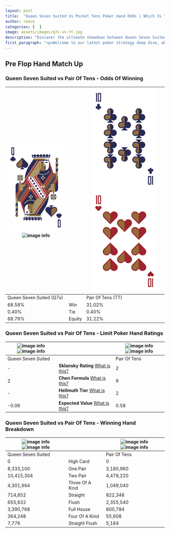 ```yaml
---
layout: post
title:  "Queen Seven Suited Vs Pocket Tens Poker Hand Odds | Which Is The Better Hand In Poker? A Complete Guide"
author: reece
categories: [  ]
image: assets/images/q7s-vs-tt.jpg
description: "Discover the ultimate showdown between Queen Seven Suited and Pair Of Tens in poker! Uncover the odds, strategies, and scenarios where one hand triumphs over the other. Get ready to up your poker game with this thrilling analysis."
first_paragraph: "<p>Welcome to our latest poker strategy deep dive, where we're pitting two distinct hands against each other in a high-stakes showdown: Queen Seven Suited vs Pair Of Tens.</p><p>In the dynamic world of poker, every decision counts, and knowing which hand holds the upper hand is key to your success at the table.</p><p>In this article, we'll dissect these two hands, explore the scenarios where one dominates the other, and equip you with the knowledge to make strategic choices that can tip the odds in your favor.</p><p>Get ready to unravel the intriguing dynamics of these poker hands and elevate your game to new heights.</p>"
---
```




[comment]: # (sp0)

## Pre Flop Hand Match Up

<div class="table hand-ratings" markdown="1"> 



### Queen Seven Suited vs Pair Of Tens - Odds Of Winning


    
| ![image info](assets/images/hand1/q.png) ![image info](assets/images/hand1/7s.png) |  | ![image info](assets/images/hand2/t.png) ![image info](assets/images/hand2/to.png) |
| -------- | -------- | -------- |
| Queen Seven Suited (Q7s) |  | Pair Of Tens (TT) |
| 68.58% | Win | 31.02% |
| 0.40% | Tie | 0.40% |
| 68.78% | Equity | 31.22% |




[comment]: # (sp1)



### Queen Seven Suited vs Pair Of Tens - Limit Poker Hand Ratings


    
| ![image info](https://www.riverpairs.com/assets/images/hand1/q.png) ![image info](https://www.riverpairs.com/assets/images/hand1/7s.png) |  | ![image info](https://www.riverpairs.com/assets/images/hand2/t.png) ![image info](https://www.riverpairs.com/assets/images/hand2/to.png) |
| -------- | -------- | -------- |
| Queen Seven Suited |  | Pair Of Tens |
| - | **Sklansky Rating** [What is this?](/sklansky-rating-explained) | 2 |
| 2 | **Chen Formula** [What is this?](/chen-formula-explained) | 9 |
| - | **Hellmuth Tier** [What is this?](/Hellmuth-tier-explained) | 2 |
| -0.06 | **Expected Value** [What is this?](/expected-value-explained) | 0.58 |




[comment]: # (sp2)



### Queen Seven Suited vs Pair Of Tens - Winning Hand Breakdown


    
| ![image info](https://www.riverpairs.com/assets/images/hand1/q.png) ![image info](https://www.riverpairs.com/assets/images/hand1/7s.png) |  | ![image info](https://www.riverpairs.com/assets/images/hand2/t.png) ![image info](https://www.riverpairs.com/assets/images/hand2/to.png) |
| -------- | -------- | -------- |
| Queen Seven Suited |  | Pair Of Tens |
| 0 | High Card | 0 |
| 8,333,100 | One Pair | 3,180,960 |
| 10,415,304 | Two Pair | 4,478,220 |
| 4,301,964 | Three Of A Kind | 1,049,040 |
| 714,852 | Straight | 822,348 |
| 655,632 | Flush | 2,355,540 |
| 3,390,768 | Full House | 800,784 |
| 364,248 | Four Of A Kind | 55,608 |
| 7,776 | Straight Flush | 5,184 |




[comment]: # (sp3)



</div>

[comment]: # (sp4)



[comment]: # (sp5)

